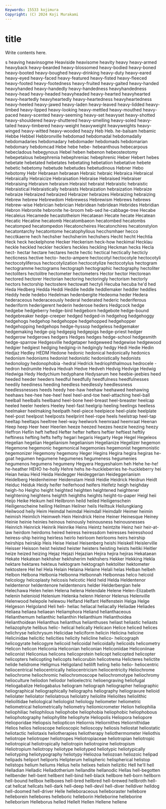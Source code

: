 ```yaml
---
Keywords: 15533 kojimura
Copyright: (C) 2024 Koji Murakami
---
```


# title

Write contents here.



s heaving
heavinsogme Heaviside heavisome heavity heavy heavy-armed heavyback heavy-bearded heavy-blossomed heavy-bodied
heavy-boned heavy-booted heavy-boughed heavy-drinking heavy-duty heavy-eared heavy-eyed heavy-faced heavy-featured heavy-fisted
heavy-fleeced heavy-footed heavy-footedness heavy-fruited heavy-gaited heavy-handed heavyhanded heavy-handedly heavy-handedness heavyhandedness
heavy-head heavy-headed heavyheaded heavy-hearted heavyhearted heavy-heartedly heavyheartedly heavy-heartedness heavyheartedness heavy-heeled
heavy-jawed heavy-laden heavy-leaved heavy-lidded heavy-limbed heavy-lipped heavy-looking heavy-mettled heavy-mouthed heavy-paced
heavy-scented heavy-seeming heavy-set heavyset heavy-shotted heavy-shouldered heavy-shuttered heavy-smelling heavy-soled heavy-tailed
heavy-timbered heavy-weight heavyweight heavyweights heavy-winged heavy-witted heavy-wooded heazy Heb Heb.
he-balsam hebamic Hebbe Hebbel Hebbronville hebdomad hebdomadal hebdomadally hebdomadaries hebdomadary
hebdomader hebdomads hebdomarian hebdomary hebdomcad Hebe hebe hebe- hebeanthous hebecarpous
hebecladous hebegynous Hebel heben hebenon hebeosteotomy hebepetalous hebephrenia hebephreniac hebephrenic
Heber Hebert hebes hebetate hebetated hebetates hebetating hebetation hebetative hebete
hebetic hebetomy hebetude hebetudes hebetudinous Hebner Hebo hebotomy Hebr Hebraean
hebraean Hebraic hebraic Hebraica Hebraical Hebraically Hebraicize Hebraisation Hebraise Hebraised
Hebraiser Hebraising Hebraism hebraism Hebraist hebraist Hebraistic hebraistic Hebraistical Hebraistically
hebraists Hebraization hebraization Hebraize hebraize Hebraized hebraized Hebraizer hebraizes Hebraizing
hebraizing Hebrew hebrew Hebrewdom Hebrewess Hebrewism Hebrews hebrews Hebrew-wise Hebrician
hebrician Hebridean hebridean Hebrides Hebridian Hebron Hebronite hebronite he-broom heb-sed
he-cabbage-tree Hecabe Hecaleius Hecamede hecastotheism Hecataean Hecate hecate Hecatean Hecatic
Hecatine hecatomb Hecatombaeon hecatombed hecatombs hecatomped hecatompedon Hecatoncheires Hecatonchires hecatonstylon
hecatontarchy hecatontome hecatophyllous hecchsmhaer hecco hecctkaerre hech hechsher hechsherim hechshers
Hecht hecht Hechtia Heck heck heckelphone Hecker Heckerism heck-how heckimal
Hecklau heckle heckled heckler hecklers heckles heckling Heckman hecks Hecla
hect- hectar hectare hectares hecte hectic hectical hectically hecticly hecticness
hective hecto- hecto-ampere hectocotyl hectocotyle hectocotyli hectocotyliferous hectocotylization hectocotylize hectocotylus
hectogram hectogramme hectograms hectograph hectographic hectography hectoliter hectoliters hectolitre hectometer
hectometers Hector hector Hectorean hectored hectorer Hectorian hectoring hectoringly hectorism
hectorly hectors hectorship hectostere hectowatt hectyli Hecuba hecuba he'd hed
Heda Hedberg Hedda Heddi Heddie heddle heddlemaker heddler heddles Heddy
hede hedebo Hedelman hedenbergite Hedeoma heder Hedera hederaceous hederaceously hederal
hederated hederic hederiferous hederiform hederigerent hederin hederose heders Hedgcock hedge
hedgebe hedgeberry hedge-bird hedgeborn hedgebote hedge-bound hedgebreaker hedge-creeper hedged hedged-in
hedgehog hedgehoggy hedgehogs hedgehop hedgehoppe hedgehopped hedgehopper hedgehopping hedgehops hedge-hyssop
hedgeless hedgemaker hedgemaking hedge-pig hedgepig hedgepigs hedge-priest hedger hedgerow hedgerows
hedgers Hedges hedges hedge-school hedgesmith hedge-sparrow Hedgesville hedgetaper hedgeweed hedgewise
hedgewood hedgier hedgiest hedging hedging-in hedgingly hedgy Hedi Hedie Hedin
Hedjaz Hedley HEDM Hedone hedonic hedonical hedonically hedonics hedonism hedonisms
hedonist hedonistic hedonistically hedonists hedonology hedonophobia -hedral Hedrick hedriophthalmous hedrocele
-hedron hedrumite Hedva Hedvah Hedve Hedveh Hedvig Hedvige Hedwig Hedwiga
Hedy Hedychium hedyphane Hedysarum hee heebie-jeebies heed heeded heeder heeders
heedful heedfully heedfulness heedfulnesses heedily heediness heeding heedless heedlessly heedlessness
heedlessnesses heeds heedy hee-haw heehaw heehawed heehawing heehaws hee-hee hee-hee!
heel heel-and-toe heel-attaching heel-ball heelball heelballs heelband heel-bone heel-breast heel-breaster
heelcap heeled heeler heelers Heeley heel-fast heelgrip heeling heelings heelless
heelmaker heelmaking heelpath heel-piece heelpiece heel-plate heelplate heel-post heelpost heelposts
heelprint heel-rope heels heelstrap heel-tap heeltap heeltaps heeltree heel-way heelwork
heemraad heemraat Heenan Heep heep Heer heer Heerlen heeze heezed
heezes heezie heezing heezy Heffron Heflin heft hefted Hefter hefter
hefters heftier heftiest heftily heftiness hefting hefts hefty hegari hegaris
Hegarty Hege Hegel Hegeleos Hegelian hegelian Hegelianism hegelianism Hegelianize Hegelizer
hegemon Hegemone hegemonic hegemonical hegemonies hegemonist hegemonistic hegemonizer Hegemony hegemony
Heger Hegins Hegira hegira hegiras he-goat hegumen hegumene hegumenes hegumeness
hegumenies hegumenos hegumens hegumeny Hegyera Hegyeshalom heh Hehe he-he! he-heather
HEHO he-holly Hehre hehs he-huckleberries he-huckleberry hei Heian heiau Heid
Heida Heidegger Heideggerian Heideggerianism Heidelberg Heidenheimer Heidenstam Heidi Heidie Heidrick
Heidrun Heidt Heiduc Heiduk Heidy heifer heiferhood heifers Heifetz heigh
heighday heigh-ho Heigho height heighted heighten heightened heightener heightening heightens
heighth heighths heights height-to-paper Heigl heii Heijo Heike Heikum heil
Heilbronn heild heiled Heiligenschein Heiligenscheine heiling Heilman Heilner heils Heiltsuk
Heilungkiang Heilwood heily Heim Heimdal heimdal Heimdall Heimdallr Heimer heimin
heimish Heimlich Heimweh Hein Heindrick Heine Heiner Heinesque Heiney Heinie
heinie heinies heinous heinously heinousness heinousnesses Heinrich Heinrick Heinrik Heinrike
Heins Heintz heintzite Heinz heir heir-at-law heirdom heirdoms heired heiress
heiressdom heiresses heiresshood heiress-ship heiring heirless heirlo heirloom heirlooms heirs
heirship heirships heirskip Heis Heise Heisel Heisenberg heishi Heiskell Heislerville
Heisser Heisson heist heisted heister heisters heisting heists heitiki Heitler
heize heized heizing Hejaz Hejazi Hejazian Hejira hejira hejiras Hekataean
Hekate Hekatean hekhsher hekhsherim hekhshers Hekker Hekking Hekla hektare hektares
hekteus hektogram hektograph hektoliter hektometer hektostere Hel hel Hela Helain
Helaina Helaine Helali helas Helban helbeh Helbon Helbona Helbonia Helbonna
Helbonnah Helbonnas helco helcoid helcology helcoplasty helcosis helcotic Held held
Helda Heldentenor heldentenor heldentenore heldentenors helder Helderbergian hele Helechawa Helen
helen Helena helena Helendale Helene Helen-Elizabeth helenin helenioid Helenium Helenka
helenn Helenor Helenus Helenville Helenwood helepole helewou Helfand Helfant Helfenstein
Helga Helge Helgeson Helgoland Heli heli- heliac heliacal heliacally Heliadae
Heliades Heliaea heliaea heliaean Heliamphora Heliand helianthaceous Helianthemum helianthic helianthin
Helianthium Helianthoidea Helianthoidean Helianthus helianthus helianthuses heliast heliastic heliasts heliazophyte
helibus helic- helical helically Helicaon Helice heliced helices helichryse helichrysum
Helicidae heliciform helicin Helicina helicine Helicinidae helicitic helicities helicity helicline
helico- helicograph helicogyrate helicogyre helicoid helicoidal helicoidally helicoids helicometry Helicon
helicon Heliconia Heliconian heliconian Heliconiidae Heliconiinae heliconist Heliconius helicons helicoprotein
helicopt helicopted helicopter helicopters helicopting helicopts helicorubin helicotrema Helicteres helictite
helide helidrome Heligmus Heligoland helilift heling helio helio- heliocentric heliocentrical
heliocentrically heliocentricism heliocentricity Heliochrome heliochrome heliochromic heliochromoscope heliochromotype heliochromy helioculture
heliodon heliodor helioelectric helioengraving heliofugal Heliogabalize Heliogabalus heliogram heliograph heliographer
heliographic heliographical heliographically heliographs heliography heliogravure helioid heliolater heliolator heliolatrous
heliolatry heliolite Heliolites heliolithic Heliolitidae heliological heliologist heliology heliometer heliometric
heliometrical heliometrically heliometry heliomicrometer Helion heliophilia heliophiliac heliophilous heliophobe heliophobia
heliophobic heliophobous heliophotography heliophyllite heliophyte Heliopolis Heliopora heliopore Helioporidae Heliopsis
heliopticon Heliornis Heliornithes Heliornithidae Helios helios helioscope helioscopic helioscopy heliosis
heliostat heliostatic heliotactic heliotaxis heliotherapies heliotherapy heliothermometer Heliothis heliotrope heliotroper
heliotropes Heliotropiaceae heliotropian heliotropic heliotropical heliotropically heliotropin heliotropine heliotropism Heliotropium
heliotropy heliotype heliotyped heliotypic heliotypically heliotyping heliotypography heliotypy Heliozoa heliozoan
heliozoic helipad helipads heliport heliports Helipterum helispheric helispherical helistop helistops
helium heliums Helius helix helixes helixin helizitic Hell he'll hell
Helladian Helladic Helladotherium hellandite hellanodic Hellas hell-begotten hellbender hell-bent hellbent
hell-bind hell-black hellbore hell-born hellborn hell-bound hellbox hellboxes hell-bred hellbred
hell-brewed hellbroth hell-cat hellcat hellcats hell-dark hell-deep hell-devil hell-diver helldiver
helldog hell-doomed hell-driver Helle helleboraceous helleboraster hellebore helleborein hellebores helleboric
helleborin Helleborine helleborine helleborism Helleborus helled Hellelt Hellen Hellene hellene
